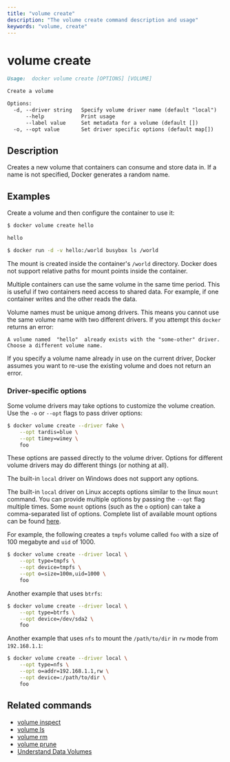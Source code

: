 ```yaml
---
title: "volume create"
description: "The volume create command description and usage"
keywords: "volume, create"
---
```


<!-- This file is maintained within the docker/docker Github
     repository at https://github.com/docker/docker/. Make all
     pull requests against that repo. If you see this file in
     another repository, consider it read-only there, as it will
     periodically be overwritten by the definitive file. Pull
     requests which include edits to this file in other repositories
     will be rejected.
-->

# volume create

```markdown
Usage:  docker volume create [OPTIONS] [VOLUME]

Create a volume

Options:
  -d, --driver string   Specify volume driver name (default "local")
      --help            Print usage
      --label value     Set metadata for a volume (default [])
  -o, --opt value       Set driver specific options (default map[])
```

## Description

Creates a new volume that containers can consume and store data in. If a name is
not specified, Docker generates a random name.

## Examples

Create a volume and then configure the container to use it:

```bash
$ docker volume create hello

hello

$ docker run -d -v hello:/world busybox ls /world
```

The mount is created inside the container's `/world` directory. Docker does not
support relative paths for mount points inside the container.

Multiple containers can use the same volume in the same time period. This is
useful if two containers need access to shared data. For example, if one
container writes and the other reads the data.

Volume names must be unique among drivers. This means you cannot use the same
volume name with two different drivers. If you attempt this `docker` returns an
error:

```none
A volume named  "hello"  already exists with the "some-other" driver. Choose a different volume name.
```

If you specify a volume name already in use on the current driver, Docker
assumes you want to re-use the existing volume and does not return an error.

### Driver-specific options

Some volume drivers may take options to customize the volume creation. Use the
`-o` or `--opt` flags to pass driver options:

```bash
$ docker volume create --driver fake \
    --opt tardis=blue \
    --opt timey=wimey \
    foo
```

These options are passed directly to the volume driver. Options for
different volume drivers may do different things (or nothing at all).

The built-in `local` driver on Windows does not support any options.

The built-in `local` driver on Linux accepts options similar to the linux
`mount` command. You can provide multiple options by passing the `--opt` flag
multiple times. Some `mount` options (such as the `o` option) can take a
comma-separated list of options. Complete list of available mount options can be
found [here](http://man7.org/linux/man-pages/man8/mount.8.html).

For example, the following creates a `tmpfs` volume called `foo` with a size of
100 megabyte and `uid` of 1000.

```bash
$ docker volume create --driver local \
    --opt type=tmpfs \
    --opt device=tmpfs \
    --opt o=size=100m,uid=1000 \
    foo
```

Another example that uses `btrfs`:

```bash
$ docker volume create --driver local \
    --opt type=btrfs \
    --opt device=/dev/sda2 \
    foo
```

Another example that uses `nfs` to mount the `/path/to/dir` in `rw` mode from
`192.168.1.1`:

```bash
$ docker volume create --driver local \
    --opt type=nfs \
    --opt o=addr=192.168.1.1,rw \
    --opt device=:/path/to/dir \
    foo
```

## Related commands

* [volume inspect](volume_inspect.md)
* [volume ls](volume_ls.md)
* [volume rm](volume_rm.md)
* [volume prune](volume_prune.md)
* [Understand Data Volumes](https://docs.docker.com/engine/tutorials/dockervolumes/)
